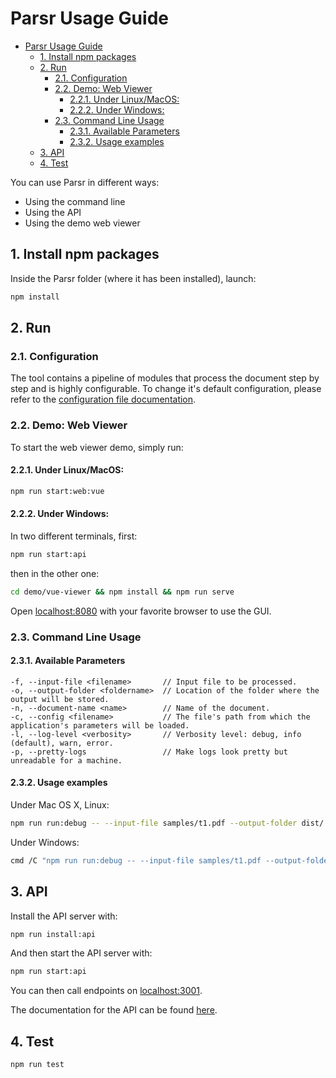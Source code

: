 # Parsr Usage Guide

- [Parsr Usage Guide](#parsr-usage-guide)
  - [1. Install npm packages](#1-install-npm-packages)
  - [2. Run](#2-run)
    - [2.1. Configuration](#21-configuration)
    - [2.2. Demo: Web Viewer](#22-demo-web-viewer)
      - [2.2.1. Under Linux/MacOS:](#221-under-linuxmacos)
      - [2.2.2. Under Windows:](#222-under-windows)
    - [2.3. Command Line Usage](#23-command-line-usage)
      - [2.3.1. Available Parameters](#231-available-parameters)
      - [2.3.2. Usage examples](#232-usage-examples)
  - [3. API](#3-api)
  - [4. Test](#4-test)

You can use Parsr in different ways:

- Using the command line
- Using the API
- Using the demo web viewer

## 1. Install npm packages

Inside the Parsr folder (where it has been installed), launch:

```sh
npm install
```

## 2. Run

### 2.1. Configuration

The tool contains a pipeline of modules that process the document step by step and is highly configurable. To change it's default configuration, please refer to the [configuration file documentation](configuration.md).

### 2.2. Demo: Web Viewer

To start the web viewer demo, simply run:

#### 2.2.1. Under Linux/MacOS:

```sh
npm run start:web:vue
```

#### 2.2.2. Under Windows:

In two different terminals, first:

```sh
npm run start:api
```

then in the other one:

```sh
cd demo/vue-viewer && npm install && npm run serve
```

Open [localhost:8080](http://localhost:8080) with your favorite browser to use the GUI.

### 2.3. Command Line Usage

#### 2.3.1. Available Parameters

````
-f, --input-file <filename>       // Input file to be processed.
-o, --output-folder <foldername>  // Location of the folder where the output will be stored.
-n, --document-name <name>        // Name of the document.
-c, --config <filename>           // The file's path from which the application's parameters will be loaded.
-l, --log-level <verbosity>       // Verbosity level: debug, info (default), warn, error.
-p, --pretty-logs                 // Make logs look pretty but unreadable for a machine.
````

#### 2.3.2. Usage examples

Under Mac OS X, Linux:

```sh
npm run run:debug -- --input-file samples/t1.pdf --output-folder dist/ --document-name example --config server/defaultConfig.json --pretty-logs
```

Under Windows:

```sh
cmd /C "npm run run:debug -- --input-file samples/t1.pdf --output-folder samples --document-name example --config server/defaultConfig.json --pretty-logs"
```

## 3. API

Install the API server with:

```sh
npm run install:api
```

And then start the API server with:

```sh
npm run start:api
```

You can then call endpoints on [localhost:3001](http://localhost:3001).

The documentation for the API can be found [here](api-guide.md).

## 4. Test

```sh
npm run test
```
